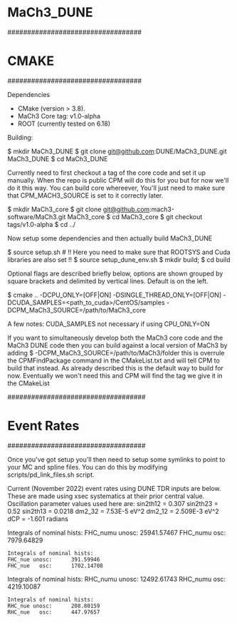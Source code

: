 # MaCh3_DUNE

##################################
# CMAKE #########
##################################

Dependencies

- CMake (version > 3.8). 
- MaCh3 Core tag: v1.0-alpha
- ROOT (currently tested on 6.18)

Building:

$ mkdir MaCh3_DUNE
$ git clone git@github.com:DUNE/MaCh3_DUNE.git MaCh3_DUNE
$ cd MaCh3_DUNE

Currently need to first checkout a tag of the core code and set it up manually. When the repo is public CPM will do this for you but for now we'll do it this way.
You can build core whereever, You'll just need to make sure that CPM_MACH3_SOURCE is set to it correctly later.

$ mkdir MaCh3_core
$ git clone git@github.com:mach3-software/MaCh3.git MaCh3_core
$ cd MaCh3_core
$ git checkout tags/v1.0-alpha
$ cd ../

Now setup some dependencies and then actually build MaCh3_DUNE

$ source setup.sh # !! Here you need to make sure that ROOTSYS and Cuda libraries are also set !!
$ source setup_dune_env.sh
$ mkdir build;
$ cd build

Optional flags are described briefly below, options are shown grouped by square brackets and delimited by vertical lines. Default is on the left.

$ cmake .. -DCPU_ONLY=[OFF|ON] -DSINGLE_THREAD_ONLY=[OFF|ON] -DCUDA_SAMPLES=<path_to_cuda>/CentOS/samples -DCPM_MaCh3_SOURCE=/path/to/MaCh3_core

A few notes:
CUDA_SAMPLES not necessary if using CPU_ONLY=ON

If you want to simultaneously develop both the MaCh3 core code and the MaCh3 DUNE code then you can build against a local version of MaCh3 by adding
$ -DCPM_MaCh3_SOURCE=/path/to/MaCh3/folder
this is overrule the CPMFindPackage command in the CMakeList.txt and will tell CPM to build that instead.
As already described this is the default way to build for now. Eventually we won't need this and CPM will find the tag we give it in the CMakeList

###################################
# Event Rates ######
###################################

Once you've got setup you'll then need to setup some symlinks to point to your MC and spline files. You can do this by modifying scripts/pd_link_files.sh script. 

Current (November 2022) event rates using DUNE TDR inputs are below. These are made using xsec systematics at their prior central value. Oscillation parameter values used here are:
sin2th12 = 0.307
sin2th23 = 0.52
sin2th13 = 0.0218
dm2_32 = 7.53E-5 eV^2
dm2_12 = 2.509E-3 eV^2 
dCP = -1.601 radians


Integrals of nominal hists: 
FHC_numu unosc:      25941.57467
FHC_numu   osc:      7979.64829
~~~~~~~~~~~~~~~~
Integrals of nominal hists: 
FHC_nue unosc:      391.59946
FHC_nue   osc:      1702.14708
~~~~~~~~~~~~~~~~
Integrals of nominal hists: 
RHC_numu unosc:      12492.61743
RHC_numu   osc:      4219.10087
~~~~~~~~~~~~~~~~
Integrals of nominal hists: 
RHC_nue unosc:      208.80159
RHC_nue   osc:      447.97657
~~~~~~~~~~~~~~~~
